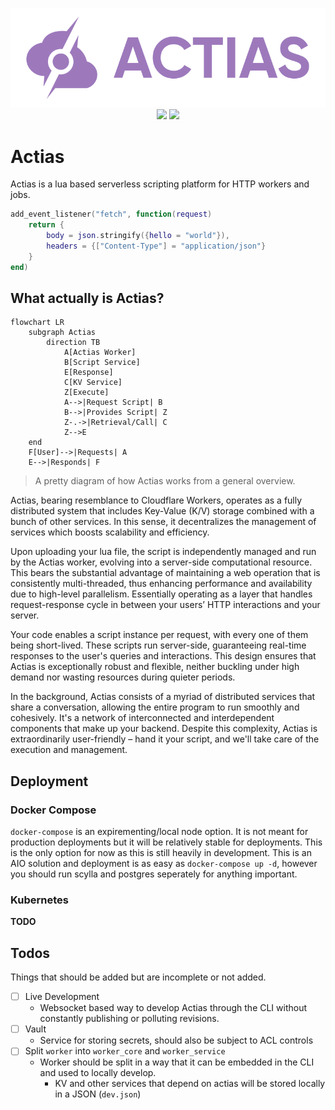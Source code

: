 <p align="center">
	<img width="550" src="https://raw.githubusercontent.com/JSH32/actias/master/.github/assets/banner.png"><br>
	<img src="https://img.shields.io/badge/contributions-welcome-orange.svg">
	<img src="https://img.shields.io/badge/Made%20with-%E2%9D%A4-ff69b4?logo=love">
</p>

# Actias
Actias is a lua based serverless scripting platform for HTTP workers and jobs.

```lua
add_event_listener("fetch", function(request)
    return {
        body = json.stringify({hello = "world"}),
        headers = {["Content-Type"] = "application/json"}
    }
end)
```

## What actually is Actias?
```mermaid
flowchart LR
    subgraph Actias
        direction TB
            A[Actias Worker]
            B[Script Service]
            E[Response]
            C[KV Service]
            Z[Execute]
            A-->|Request Script| B
            B-->|Provides Script| Z
            Z-.->|Retrieval/Call| C
            Z-->E
    end
    F[User]-->|Requests| A
    E-->|Responds| F
```
> A pretty diagram of how Actias works from a general overview.

Actias, bearing resemblance to Cloudflare Workers, operates as a fully distributed system that includes Key-Value (K/V) storage combined with a bunch of other services. In this sense, it decentralizes the management of services which boosts scalability and efficiency. 

Upon uploading your lua file, the script is independently managed and run by the Actias worker, evolving into a server-side computational resource. This bears the substantial advantage of maintaining a web operation that is consistently multi-threaded, thus enhancing performance and availability due to high-level parallelism. Essentially operating as a layer that handles request-response cycle in between your users’ HTTP interactions and your server. 

Your code enables a script instance per request, with every one of them being short-lived. These scripts run server-side, guaranteeing real-time responses to the user's queries and interactions. This design ensures that Actias is exceptionally robust and flexible, neither buckling under high demand nor wasting resources during quieter periods.

In the background, Actias consists of a myriad of distributed services that share a conversation, allowing the entire program to run smoothly and cohesively. It's a network of interconnected and interdependent components that make up your backend. Despite this complexity, Actias is extraordinarily user-friendly – hand it your script, and we'll take care of the execution and management.

## Deployment
### Docker Compose
`docker-compose` is an expirementing/local node option. It is not meant for production deployments but it will be relatively stable for deployments. This is the only option for now as this is still heavily in development. This is an AIO solution and deployment is as easy as `docker-compose up -d`, however you should run scylla and postgres seperately for anything important.
### Kubernetes
**TODO**

## Todos
Things that should be added but are incomplete or not added.
- [ ] Live Development
  - Websocket based way to develop Actias through the CLI without constantly publishing or polluting revisions.
- [ ] Vault
  - Service for storing secrets, should also be subject to ACL controls
- [ ] Split `worker` into `worker_core` and `worker_service`
  - Worker should be split in a way that it can be embedded in the CLI and used to locally develop.
    - KV and other services that depend on actias will be stored locally in a JSON (`dev.json`)